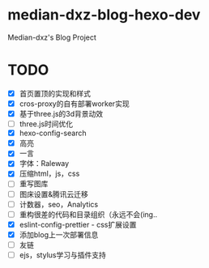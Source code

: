 # median-dxz-blog-hexo-dev

Median-dxz's Blog Project

# TODO

- [x] 首页置顶的实现和样式
- [x] cros-proxy的自有部署worker实现
- [x] 基于three.js的3d背景动效
- [ ] three.js时间优化
- [x] hexo-config-search
- [x] 高亮
- [x] 一言
- [x] 字体：Raleway
- [x] 压缩html，js，css
- [ ] 重写图库
- [ ] 图床设置&腾讯云迁移
- [ ] 计数器，seo，Analytics
- [ ] 重构很差的代码和目录组织（永远不会(ing..
- [x] eslint-config-prettier
      - css扩展设置
- [x] 添加blog上一次部署信息
- [ ] 友链
- [ ] ejs，stylus学习与插件支持